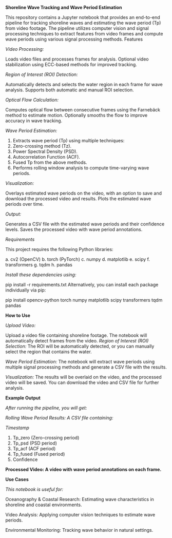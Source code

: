 **Shoreline Wave Tracking and Wave Period Estimation**

This repository contains a Jupyter notebook that provides an end-to-end pipeline for tracking shoreline waves and estimating the wave period (Tp) from video footage. The pipeline utilizes computer vision and signal processing techniques to extract features from video frames and compute wave periods using various signal processing methods.
Features

_Video Processing:_

Loads video files and processes frames for analysis.
Optional video stabilization using ECC-based methods for improved tracking.

_Region of Interest (ROI) Detection:_

Automatically detects and selects the water region in each frame for wave analysis.
Supports both automatic and manual ROI selection.

_Optical Flow Calculation:_

Computes optical flow between consecutive frames using the Farnebäck method to estimate motion.
Optionally smooths the flow to improve accuracy in wave tracking.

_Wave Period Estimation:_

1. Extracts wave period (Tp) using multiple techniques:
2. Zero-crossing method (Tz).
3. Power Spectral Density (PSD).
4. Autocorrelation Function (ACF).
5. Fused Tp from the above methods.
6. Performs rolling window analysis to compute time-varying wave periods.

_Visualization:_

Overlays estimated wave periods on the video, with an option to save and download the processed video and results.
Plots the estimated wave periods over time.

_Output:_

Generates a CSV file with the estimated wave periods and their confidence levels.
Saves the processed video with wave period annotations.

_Requirements_

This project requires the following Python libraries:

a. cv2 (OpenCV)
b. torch (PyTorch)
c. numpy
d. matplotlib
e. scipy
f. transformers
g. tqdm
h. pandas

_Install these dependencies using:_

pip install -r requirements.txt
Alternatively, you can install each package individually via pip:

pip install opencv-python torch numpy matplotlib scipy transformers tqdm pandas

**How to Use**

_Upload Video:_

Upload a video file containing shoreline footage. The notebook will automatically detect frames from the video.
_Region of Interest (ROI) Selection:_
The ROI will be automatically detected, or you can manually select the region that contains the water.

_Wave Period Estimation:_
The notebook will extract wave periods using multiple signal processing methods and generate a CSV file with the results.

_Visualization:_
The results will be overlaid on the video, and the processed video will be saved.
You can download the video and CSV file for further analysis.

**Example Output**

_After running the pipeline, you will get:_

_Rolling Wave Period Results: A CSV file containing:_

_Timestamp_
1. Tp_zero (Zero-crossing period)
2. Tp_psd (PSD period)
3. Tp_acf (ACF period)
4. Tp_fused (Fused period)
5. Confidence

**Processed Video: A video with wave period annotations on each frame.**

**Use Cases**

_This notebook is useful for:_

Oceanography & Coastal Research: Estimating wave characteristics in shoreline and coastal environments.

Video Analysis: Applying computer vision techniques to estimate wave periods.

Environmental Monitoring: Tracking wave behavior in natural settings.
